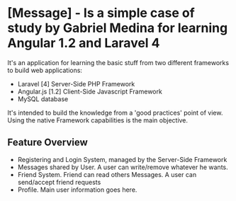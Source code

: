 # [Message] - Is a simple case of study by Gabriel Medina for learning Angular 1.2 and Laravel 4

It's an application for learning the basic stuff from two different frameworks to build web applications:

- Laravel [4] Server-Side PHP Framework
- Angular.js [1.2] Client-Side Javascript Framework
- MySQL database

It's intended to build the knowledge from a 'good practices' point of view. Using the native Framework capabilities is the main objective.

## Feature Overview

- Registering and Login System, managed by the Server-Side Framework
- Messages shared by User. A user can write/remove whatever he wants.
- Friend System. Friend can read others Messages. A user can send/accept friend requests
- Profile. Main user information goes here.